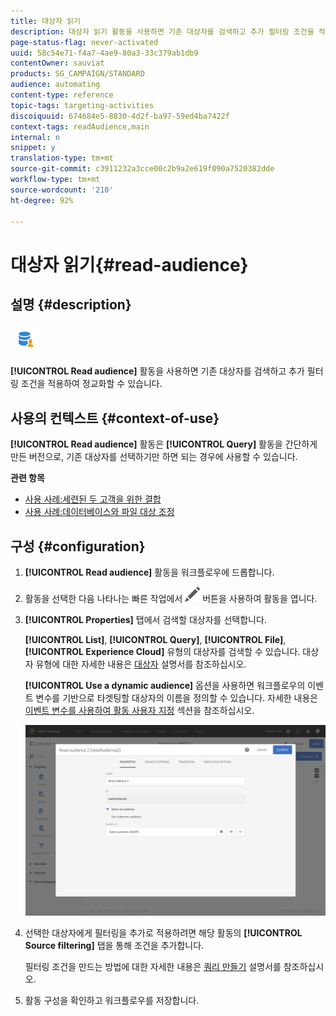 ```yaml
---
title: 대상자 읽기
description: 대상자 읽기 활동을 사용하면 기존 대상자를 검색하고 추가 필터링 조건을 적용하여 정교화할 수 있습니다.
page-status-flag: never-activated
uuid: 58c54e71-f4a7-4ae9-80a3-33c379ab1db9
contentOwner: sauviat
products: SG_CAMPAIGN/STANDARD
audience: automating
content-type: reference
topic-tags: targeting-activities
discoiquuid: 674684e5-8830-4d2f-ba97-59ed4ba7422f
context-tags: readAudience,main
internal: n
snippet: y
translation-type: tm+mt
source-git-commit: c3911232a3cce00c2b9a2e619f090a7520382dde
workflow-type: tm+mt
source-wordcount: '210'
ht-degree: 92%

---
```



# 대상자 읽기{#read-audience}

## 설명 {#description}

![](assets/prefill.png)

**[!UICONTROL Read audience]** 활동을 사용하면 기존 대상자를 검색하고 추가 필터링 조건을 적용하여 정교화할 수 있습니다.

## 사용의 컨텍스트 {#context-of-use}

**[!UICONTROL Read audience]** 활동은 **[!UICONTROL Query]** 활동을 간단하게 만든 버전으로, 기존 대상자를 선택하기만 하면 되는 경우에 사용할 수 있습니다.

**관련 항목**

* [사용 사례:세련된 두 고객을 위한 결합](../../automating/using/union-on-two-refined-audiences.md)
* [사용 사례:데이터베이스와 파일 대상 조정](../../automating/using/reconcile-file-audience-with-database.md)

## 구성 {#configuration}

1. **[!UICONTROL Read audience]** 활동을 워크플로우에 드롭합니다.
1. 활동을 선택한 다음 나타나는 빠른 작업에서 ![](assets/edit_darkgrey-24px.png) 버튼을 사용하여 활동을 엽니다.
1. **[!UICONTROL Properties]** 탭에서 검색할 대상자를 선택합니다.

   **[!UICONTROL List]**, **[!UICONTROL Query]**, **[!UICONTROL File]**, **[!UICONTROL Experience Cloud]** 유형의 대상자를 검색할 수 있습니다. 대상자 유형에 대한 자세한 내용은 [대상자](../../audiences/using/about-audiences.md) 설명서를 참조하십시오.

   **[!UICONTROL Use a dynamic audience]** 옵션을 사용하면 워크플로우의 이벤트 변수를 기반으로 타겟팅할 대상자의 이름을 정의할 수 있습니다. 자세한 내용은 [이벤트 변수를 사용하여 활동 사용자 지정](../../automating/using/calling-a-workflow-with-external-parameters.md#customizing-activities-with-events-variables) 섹션을 참조하십시오.

   ![](assets/readaudience_activity1.png)

1. 선택한 대상자에게 필터링을 추가로 적용하려면 해당 활동의 **[!UICONTROL Source filtering]** 탭을 통해 조건을 추가합니다.

   필터링 조건을 만드는 방법에 대한 자세한 내용은 [쿼리 만들기](../../automating/using/editing-queries.md#creating-queries) 설명서를 참조하십시오.

1. 활동 구성을 확인하고 워크플로우를 저장합니다.
